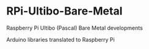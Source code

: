 # RPi-Ultibo-Bare-Metal
Raspberry Pi Ultibo (Pascal) Bare Metal developments

Arduino libraries translated to Raspberry Pi
